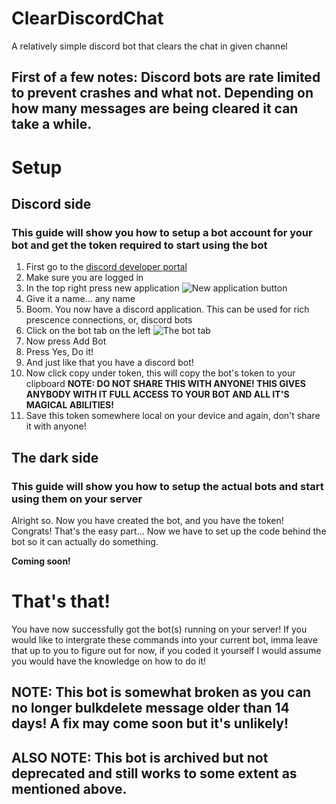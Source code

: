 # ClearDiscordChat
A relatively simple discord bot that clears the chat in given channel

## First of a few notes: Discord bots are rate limited to prevent crashes and what not. Depending on how many messages are being cleared it can take a while.
# Setup

## Discord side
### This guide will show you how to setup a bot account for your bot and get the token required to start using the bot

1. First go to the [discord developer portal](https://discord.com/developers/applications)
2. Make sure you are logged in
3. In the top right press new application
![New application button](images/new-application.png)
4. Give it a name... any name
5. Boom. You now have a discord application. This can be used for rich prescence connections, or, discord bots
6. Click on the bot tab on the left
![The bot tab](images/bot-tab.png)
7. Now press Add Bot
8. Press Yes, Do it!
9. And just like that you have a discord bot!
10. Now click copy under token, this will copy the bot's token to your clipboard **NOTE: DO NOT SHARE THIS WITH ANYONE! THIS GIVES ANYBODY WITH IT FULL ACCESS TO YOUR BOT AND ALL IT'S MAGICAL ABILITIES!**
11. Save this token somewhere local on your device and again, don't share it with anyone!

## The dark side
### This guide will show you how to setup the actual bots and start using them on your server

Alright so. Now you have created the bot, and you have the token! Congrats! That's the easy part...
Now we have to set up the code behind the bot so it can actually do something.

**Coming soon!**

# That's that!
You have now successfully got the bot(s) running on your server! If you would like to intergrate these commands into your current bot, imma leave that up to you to figure out for now, if you coded it yourself I would assume you would have the knowledge on how to do it! 

## NOTE: This bot is somewhat broken as you can no longer bulkdelete message older than 14 days! A fix may come soon but it's unlikely!
## ALSO NOTE: This bot is archived but not deprecated and still works to some extent as mentioned above.
